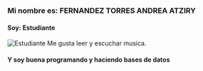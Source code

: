 ### Mi nombre es: FERNANDEZ TORRES ANDREA ATZIRY
#### Soy: Estudiante
![Estudiante](https://www.bbvaapimarket.com/wp-content/uploads/2018/08/recursosprogramadores-1024x512.png)
Me gusta leer y escuchar musica.
#### Y soy buena programando y haciendo bases de datos
